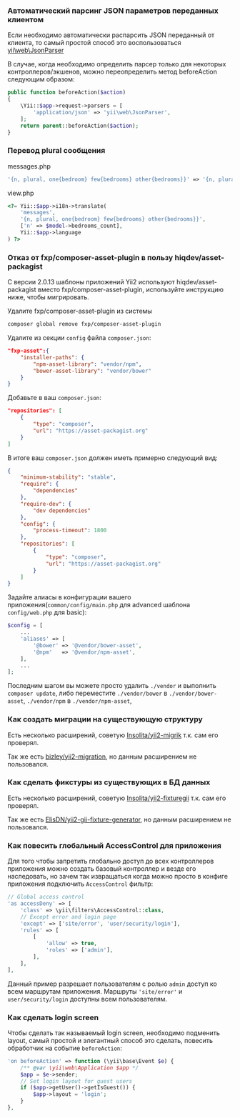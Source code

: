 ### Автоматический парсинг JSON параметров переданных клиентом

Если необходимо автоматически распарсить JSON переданный от клиента, то самый простой способ это воспользоваться [yii\web\JsonParser](http://www.yiiframework.com/doc-2.0/yii-web-jsonparser.html)


В случае, когда необходимо определить парсер только для некоторых контроллеров/экшенов, можно переопределить метод beforeAction следующим образом:

```php
public function beforeAction($action)
{
    \Yii::$app->request->parsers = [
        'application/json' => 'yii\web\JsonParser',
    ];
    return parent::beforeAction($action);
}
```



### Перевод plural сообщения

messages.php
```php
'{n, plural, one{bedroom} few{bedrooms} other{bedrooms}}' => '{n, plural, one{спальня} few{спальни} other{спален}}',
```

view.php
```php
<?= Yii::$app->i18n->translate(
    'messages',
    '{n, plural, one{bedroom} few{bedrooms} other{bedrooms}}',
    ['n' => $model->bedrooms_count],
    Yii::$app->language
) ?>
```



### Отказ от fxp/composer-asset-plugin в пользу hiqdev/asset-packagist
С версии 2.0.13 шаблоны приложений Yii2 используют hiqdev/asset-packagist вместо fxp/composer-asset-plugin, используйте инструкцию ниже, чтобы мигрировать.

Удалите fxp/composer-asset-plugin из системы
```bash
composer global remove fxp/composer-asset-plugin
```

Удалите из секции ```config``` файла ```composer.json```:
```json
"fxp-asset":{
    "installer-paths": {
        "npm-asset-library": "vendor/npm",
        "bower-asset-library": "vendor/bower"
    }
}
```

Добавьте в ваш ```composer.json```:
```json
"repositories": [
    {
        "type": "composer",
        "url": "https://asset-packagist.org"
    }
]
```

В итоге ваш ```composer.json``` должен иметь примерно следующий вид:
```json
{
    "minimum-stability": "stable",
    "require": {
        "dependencies"
    },
    "require-dev": {
        "dev dependencies"
    },
    "config": {
        "process-timeout": 1800
    },
    "repositories": [
        {
            "type": "composer",
            "url": "https://asset-packagist.org"
        }
    ]
}
```
Задайте алиасы в конфигурации вашего приложения(```common/config/main.php``` для advanced шаблона ```config/web.php``` для basic):
```php
$config = [
    ...
    'aliases' => [
        '@bower' => '@vendor/bower-asset',
        '@npm'   => '@vendor/npm-asset',
    ],
    ...
];
```

Последним шагом вы можете просто удалить ```./vendor``` и выполнить ```composer update```, либо переместите ```./vendor/bower``` в ```./vendor/bower-asset```, ```./vendor/npm``` в ```./vendor/npm-asset```,



### Как создать миграции на существующую структуру
Есть несколько расширений, советую [Insolita/yii2-migrik](https://github.com/Insolita/yii2-migrik) т.к. сам его проверял.

Так же есть [bizley/yii2-migration](https://github.com/bizley/yii2-migration), но данным расширением не пользовался.



### Как сделать фикстуры из существующих в БД данных
Есть несколько расширений, советую [Insolita/yii2-fixturegii](https://github.com/Insolita/yii2-fixturegii) т.к. сам его проверял.

Так же есть [ElisDN/yii2-gii-fixture-generator](https://github.com/ElisDN/yii2-gii-fixture-generator), но данным расширением не пользовался.


### Как повесить глобальный AccessControl для приложения
Для того чтобы запретить глобально доступ до всех контроллеров приложения можно создать базовый контроллер и везде его наследовать, но зачем так извращаться когда можно просто в конфиге приложения подключить `AccessControl` фильтр:
```php
// Global access control
'as accessDeny' => [
    'class' => \yii\filters\AccessControl::class,
    // Except error and login page
    'except' => ['site/error', 'user/security/login'],
    'rules' => [
        [
            'allow' => true,
            'roles' => ['admin'],
        ],
    ],
],
```
Данный пример разрешает пользователям с ролью `admin` доступ ко всем маршрутам приложения. Маршруты `'site/error'` и `user/security/login` доступны всем пользователям.


### Как сделать login screen
Чтобы сделать так называемый login screen, необходимо подменить layout, самый простой и элегантный способ это сделать, повесить обработчик на событие `beforeAction`:
```php
'on beforeAction' => function (\yii\base\Event $e) {
    /** @var \yii\web\Application $app */
    $app = $e->sender;
    // Set login layout for guest users
    if ($app->getUser()->getIsGuest()) {
        $app->layout = 'login';
    }
},
```
